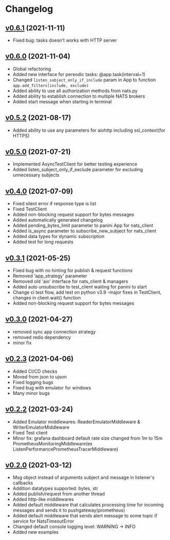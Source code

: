 # Changelog
## [v0.6.1](https://github.com/lwinterface/panini/tree/v0.6.1) (2021-11-11)

- Fixed bug: tasks doesn't works with HTTP server

## [v0.6.0](https://github.com/lwinterface/panini/tree/v0.6.0) (2021-11-04)

- Global refactoring
- Added new interface for pereodic tasks: @app.task(interval=1)
- Changed `listen_subject_only_if_include` param in App to function `app.add_filters(include, exclude)`
- Added ability to use all authorization methods from nats.py
- Added ability to establish connection to multiple NATS brokers
- Added start message when starting in terminal

## [v0.5.2](https://github.com/lwinterface/panini/tree/v0.5.2) (2021-08-17)

- Added ability to use any parameters for aiohttp including ssl_context(for HTTPS)

## [v0.5.0](https://github.com/lwinterface/panini/tree/v0.5.0) (2021-07-21)

- Implemented AsyncTestClient for better testing experience
- Added listen_subject_only_if_exclude parameter for excluding unnecessary subjects

## [v0.4.0](https://github.com/lwinterface/panini/tree/v0.4.0) (2021-07-09)

- Fixed silent error if response type is list
- Fixed TestClient
- Added non-blocking request support for bytes messages
- Added automatically generated changelog
- Added pending_bytes_limit parameter to panini App for nats_client
- Added is_async parameter to subscribe_new_subject for nats_client
- Added data types for dynamic subscription
- Added test for long requests

## [v0.3.1](https://github.com/lwinterface/panini/tree/v0.3.1) (2021-05-25)

- Fixed bug with no hinting for publish & request functions
- Removed 'app_strategy' parameter
- Removed old 'aio' interface for nats_client & managers
- Added auto unsubscribe to test_client waiting for panini to start
- Change ci test flow, add test on python v3.9 -major fixes in TestClient, changes in client.wait() function
- Added non-blocking request support for bytes messages

## [v0.3.0](https://github.com/lwinterface/panini/tree/v0.3.0) (2021-04-27)

- removed sync app connection strategy
- removed redis dependency
- minor fix

## [v0.2.3](https://github.com/lwinterface/panini/tree/v0.2.3) (2021-04-06)

- Added CI/CD checks
- Moved from json to ujson
- Fixed logging bugs
- Fixed bug with emulator for windows
- Many minor bugs

## [v0.2.2](https://github.com/lwinterface/panini/tree/v0.2.2) (2021-03-24)

- Added Emulator middlewares: ReaderEmulatorMiddleware & WriterEmulatorMiddleware
- Fixed Test client
- Minor fix: grafana dashboard default rate size changed from 1m to 15m PrometheusMonitoringMiddleware(ex ListenPerformancePrometheusTracerMiddleware)

## [v0.2.0](https://github.com/lwinterface/panini/tree/v0.2.0) (2021-03-12)

- Msg object instead of arguments subject and message in listener's callbacks
- Addition datatypes supported: bytes, str
- Added publish/request from another thread
- Added http-like middlewares
- Added default middleware that calculates processing time for incoming messages and sends it to pushgateway(prometheus)
- Added default middleware that sends alert message to some topic if service for NatsTimeoutError
- Changed default console logging level: WARNING -> INFO
- Added new examples




